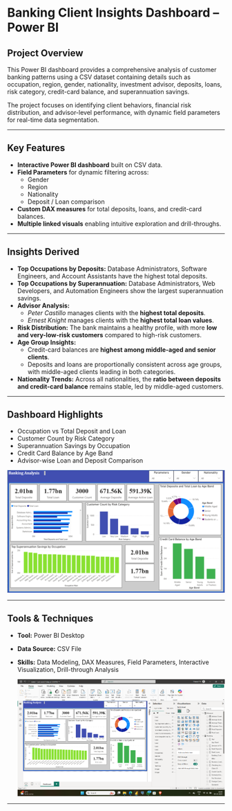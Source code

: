 #  Banking Client Insights Dashboard – Power BI

##  Project Overview
This Power BI dashboard provides a comprehensive analysis of customer banking patterns using a CSV dataset containing details such as occupation, region, gender, nationality, investment advisor, deposits, loans, risk category, credit-card balance, and superannuation savings.  

The project focuses on identifying client behaviors, financial risk distribution, and advisor-level performance, with dynamic field parameters for real-time data segmentation.

---

##  Key Features
- **Interactive Power BI dashboard** built on CSV data.
- **Field Parameters** for dynamic filtering across:
  - Gender  
  - Region  
  - Nationality  
  - Deposit / Loan comparison
- **Custom DAX measures** for total deposits, loans, and credit-card balances.
- **Multiple linked visuals** enabling intuitive exploration and drill-throughs.

---

##  Insights Derived
- **Top Occupations by Deposits:** Database Administrators, Software Engineers, and Account Assistants have the highest total deposits.  
- **Top Occupations by Superannuation:** Database Administrators, Web Developers, and Automation Engineers show the largest superannuation savings.  
- **Advisor Analysis:**  
  - *Peter Castillo* manages clients with the **highest total deposits**.  
  - *Ernest Knight* manages clients with the **highest total loan values**.  
- **Risk Distribution:** The bank maintains a healthy profile, with more **low and very-low-risk customers** compared to high-risk customers.  
- **Age Group Insights:**  
  - Credit-card balances are **highest among middle-aged and senior clients**.  
  - Deposits and loans are proportionally consistent across age groups, with middle-aged clients leading in both categories.  
- **Nationality Trends:** Across all nationalities, the **ratio between deposits and credit-card balance** remains stable, led by middle-aged customers.

---

##  Dashboard Highlights
- Occupation vs Total Deposit and Loan  
- Customer Count by Risk Category  
- Superannuation Savings by Occupation  
- Credit Card Balance by Age Band  
- Advisor-wise Loan and Deposit Comparison

![Alt ](https://github.com/pranvpv/BankingAnalysis/blob/main/Screenshots/Screenshot%202025-10-08%20160931.png)

---

##  Tools & Techniques
- **Tool:** Power BI Desktop  
- **Data Source:** CSV File  
- **Skills:** Data Modeling, DAX Measures, Field Parameters, Interactive Visualization, Drill-through Analysis  


  ![Alt ](https://github.com/pranvpv/BankingAnalysis/blob/main/Screenshots/Screenshot%202025-10-08%20160956.png)
---

